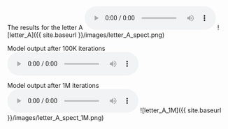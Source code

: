 
The results for the letter A
<audio controls>
  <source src="{{ site.baseurl }}/audio/correct_letter_A.wav" type="audio/wav">
  Your browser does not support the audio element.
</audio>
![letter_A]({{ site.baseurl }}/images/letter_A_spect.png)

Model output after 100K iterations
<audio controls>
  <source src="{{ site.baseurl }}/audio/generated_from_mi_model_1.wav" type="audio/wav">
  Your browser does not support the audio element.
</audio>


Model output after 1M iterations
<audio controls>
  <source src="{{ site.baseurl }}/audio/generated_from_mi_model_best.wav" type="audio/wav">
  Your browser does not support the audio element.
</audio>
![letter_A_1M]({{ site.baseurl }}/images/letter_A_spect_1M.png)
